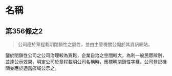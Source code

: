 # 名稱

## 第356條之2

> 公司應於章程載明閉鎖性之屬性，並由主管機關公開於其資訊網站。

鑒於閉鎖性公司之公司治理較為寬鬆，企業自治之空間較大，為利一般民眾辨別，並達公示效果，明定公司於章程載明公司名稱時，應標明閉鎖性字樣。公司登記機關並應於適當區域公示之。
